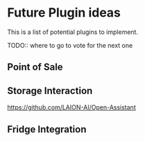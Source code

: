 # Future Plugin ideas

This is a list of potential plugins to implement.

TODO:: where to go to vote for the next one

## Point of Sale

## Storage Interaction

https://github.com/LAION-AI/Open-Assistant

## Fridge Integration



